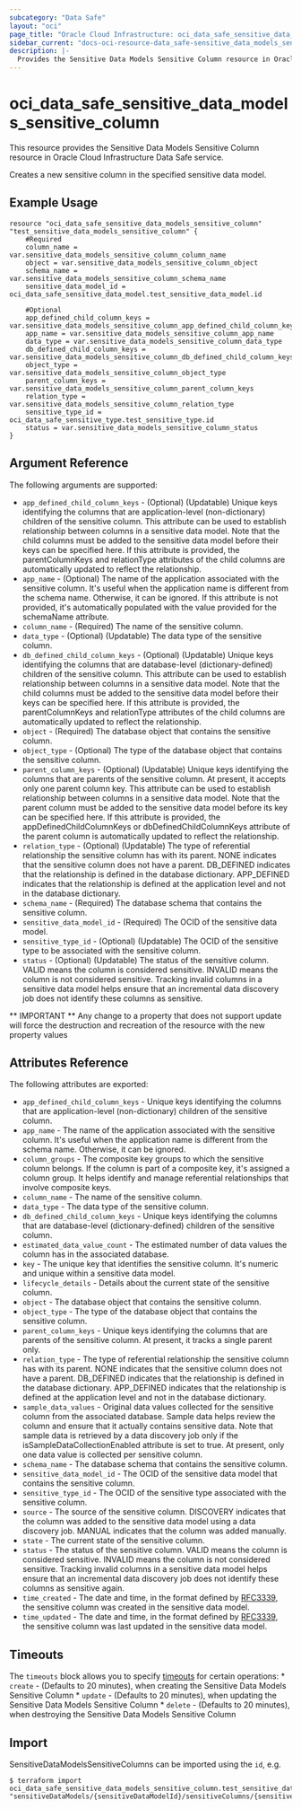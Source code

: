 ```yaml
---
subcategory: "Data Safe"
layout: "oci"
page_title: "Oracle Cloud Infrastructure: oci_data_safe_sensitive_data_models_sensitive_column"
sidebar_current: "docs-oci-resource-data_safe-sensitive_data_models_sensitive_column"
description: |-
  Provides the Sensitive Data Models Sensitive Column resource in Oracle Cloud Infrastructure Data Safe service
---
```


# oci_data_safe_sensitive_data_models_sensitive_column
This resource provides the Sensitive Data Models Sensitive Column resource in Oracle Cloud Infrastructure Data Safe service.

Creates a new sensitive column in the specified sensitive data model.


## Example Usage

```hcl
resource "oci_data_safe_sensitive_data_models_sensitive_column" "test_sensitive_data_models_sensitive_column" {
	#Required
	column_name = var.sensitive_data_models_sensitive_column_column_name
	object = var.sensitive_data_models_sensitive_column_object
	schema_name = var.sensitive_data_models_sensitive_column_schema_name
	sensitive_data_model_id = oci_data_safe_sensitive_data_model.test_sensitive_data_model.id

	#Optional
	app_defined_child_column_keys = var.sensitive_data_models_sensitive_column_app_defined_child_column_keys
	app_name = var.sensitive_data_models_sensitive_column_app_name
	data_type = var.sensitive_data_models_sensitive_column_data_type
	db_defined_child_column_keys = var.sensitive_data_models_sensitive_column_db_defined_child_column_keys
	object_type = var.sensitive_data_models_sensitive_column_object_type
	parent_column_keys = var.sensitive_data_models_sensitive_column_parent_column_keys
	relation_type = var.sensitive_data_models_sensitive_column_relation_type
	sensitive_type_id = oci_data_safe_sensitive_type.test_sensitive_type.id
	status = var.sensitive_data_models_sensitive_column_status
}
```

## Argument Reference

The following arguments are supported:

* `app_defined_child_column_keys` - (Optional) (Updatable) Unique keys identifying the columns that are application-level (non-dictionary) children of the sensitive column. This attribute can be used to establish relationship between columns in a sensitive data model. Note that the child columns must be added to the sensitive data model before their keys can be specified here. If this attribute is provided, the parentColumnKeys and relationType attributes of the child columns are automatically updated to reflect the relationship. 
* `app_name` - (Optional) The name of the application associated with the sensitive column. It's useful when the application name is different from the schema name. Otherwise, it can be ignored. If this attribute is not provided, it's automatically populated with the value provided for the schemaName attribute. 
* `column_name` - (Required) The name of the sensitive column.
* `data_type` - (Optional) (Updatable) The data type of the sensitive column.
* `db_defined_child_column_keys` - (Optional) (Updatable) Unique keys identifying the columns that are database-level (dictionary-defined) children of the sensitive column. This attribute can be used to establish relationship between columns in a sensitive data model. Note that the child columns must be added to the sensitive data model before their keys can be specified here. If this attribute is provided, the parentColumnKeys and relationType attributes of the child columns are automatically updated to reflect the relationship. 
* `object` - (Required) The database object that contains the sensitive column.
* `object_type` - (Optional) The type of the database object that contains the sensitive column.
* `parent_column_keys` - (Optional) (Updatable) Unique keys identifying the columns that are parents of the sensitive column. At present, it accepts only one parent column key. This attribute can be used to establish relationship between columns in a sensitive data model. Note that the parent column must be added to the sensitive data model before its key can be specified here. If this attribute is provided, the appDefinedChildColumnKeys or dbDefinedChildColumnKeys attribute of the parent column is automatically updated to reflect the relationship. 
* `relation_type` - (Optional) (Updatable) The type of referential relationship the sensitive column has with its parent. NONE indicates that the sensitive column does not have a parent. DB_DEFINED indicates that the relationship is defined in the database dictionary. APP_DEFINED indicates that the relationship is defined at the application level and not in the database dictionary. 
* `schema_name` - (Required) The database schema that contains the sensitive column.
* `sensitive_data_model_id` - (Required) The OCID of the sensitive data model.
* `sensitive_type_id` - (Optional) (Updatable) The OCID of the sensitive type to be associated with the sensitive column.
* `status` - (Optional) (Updatable) The status of the sensitive column. VALID means the column is considered sensitive. INVALID means the column is not considered sensitive. Tracking invalid columns in a sensitive data model helps ensure that an incremental data discovery job does not identify these columns as sensitive. 


** IMPORTANT **
Any change to a property that does not support update will force the destruction and recreation of the resource with the new property values

## Attributes Reference

The following attributes are exported:

* `app_defined_child_column_keys` - Unique keys identifying the columns that are application-level (non-dictionary) children of the sensitive column.
* `app_name` - The name of the application associated with the sensitive column. It's useful when the application name is different from the schema name. Otherwise, it can be ignored. 
* `column_groups` - The composite key groups to which the sensitive column belongs. If the column is part of a composite key, it's assigned a column group. It helps identify and manage referential relationships that involve composite keys. 
* `column_name` - The name of the sensitive column.
* `data_type` - The data type of the sensitive column.
* `db_defined_child_column_keys` - Unique keys identifying the columns that are database-level (dictionary-defined) children of the sensitive column.
* `estimated_data_value_count` - The estimated number of data values the column has in the associated database.
* `key` - The unique key that identifies the sensitive column. It's numeric and unique within a sensitive data model.
* `lifecycle_details` - Details about the current state of the sensitive column.
* `object` - The database object that contains the sensitive column.
* `object_type` - The type of the database object that contains the sensitive column.
* `parent_column_keys` - Unique keys identifying the columns that are parents of the sensitive column. At present, it tracks a single parent only.
* `relation_type` - The type of referential relationship the sensitive column has with its parent. NONE indicates that the sensitive column does not have a parent. DB_DEFINED indicates that the relationship is defined in the database dictionary. APP_DEFINED indicates that the relationship is defined at the application level and not in the database dictionary. 
* `sample_data_values` - Original data values collected for the sensitive column from the associated database. Sample data helps review the column and ensure that it actually contains sensitive data. Note that sample data is retrieved by a data discovery job only if the isSampleDataCollectionEnabled attribute is set to true. At present, only one data value is collected per sensitive column. 
* `schema_name` - The database schema that contains the sensitive column.
* `sensitive_data_model_id` - The OCID of the sensitive data model that contains the sensitive column.
* `sensitive_type_id` - The OCID of the sensitive type associated with the sensitive column.
* `source` - The source of the sensitive column. DISCOVERY indicates that the column was added to the sensitive data model using a data discovery job. MANUAL indicates that the column was added manually. 
* `state` - The current state of the sensitive column.
* `status` - The status of the sensitive column. VALID means the column is considered sensitive. INVALID means the column is not considered sensitive. Tracking invalid columns in a sensitive data model helps ensure that an incremental data discovery job does not identify these columns as sensitive again. 
* `time_created` - The date and time, in the format defined by [RFC3339](https://tools.ietf.org/html/rfc3339), the sensitive column was created in the sensitive data model. 
* `time_updated` - The date and time, in the format defined by [RFC3339](https://tools.ietf.org/html/rfc3339), the sensitive column was last updated in the sensitive data model. 

## Timeouts

The `timeouts` block allows you to specify [timeouts](https://registry.terraform.io/providers/hashicorp/oci/latest/docs/guides/changing_timeouts) for certain operations:
	* `create` - (Defaults to 20 minutes), when creating the Sensitive Data Models Sensitive Column
	* `update` - (Defaults to 20 minutes), when updating the Sensitive Data Models Sensitive Column
	* `delete` - (Defaults to 20 minutes), when destroying the Sensitive Data Models Sensitive Column


## Import

SensitiveDataModelsSensitiveColumns can be imported using the `id`, e.g.

```
$ terraform import oci_data_safe_sensitive_data_models_sensitive_column.test_sensitive_data_models_sensitive_column "sensitiveDataModels/{sensitiveDataModelId}/sensitiveColumns/{sensitiveColumnKey}" 
```

